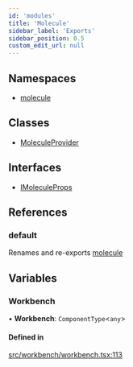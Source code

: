```yaml
---
id: 'modules'
title: 'Molecule'
sidebar_label: 'Exports'
sidebar_position: 0.5
custom_edit_url: null
---
```


## Namespaces

-   [molecule](namespaces/molecule)

## Classes

-   [MoleculeProvider](classes/MoleculeProvider)

## Interfaces

-   [IMoleculeProps](interfaces/IMoleculeProps)

## References

### default

Renames and re-exports [molecule](namespaces/molecule)

## Variables

### Workbench

• **Workbench**: `ComponentType`<`any`\>

#### Defined in

[src/workbench/workbench.tsx:113](https://github.com/DTStack/molecule/blob/b675cb9/src/workbench/workbench.tsx#L113)
